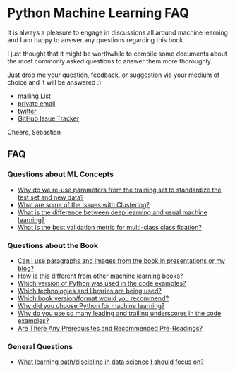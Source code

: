 # Python Machine Learning FAQ

It is always a pleasure to engage in discussions all around machine learning and I am happy to answer any questions regarding this book.

I just thought that it might be worthwhile to compile some documents about
the most commonly asked questions to answer them more thoroughly.

Just drop me your question, feedback, or suggestion via your medium of choice and it will be answered :)

- [mailing List](https://groups.google.com/forum/#!forum/python-machine-learning-book)
- [private email](mailto:mail@sebastianraschka.com)
- [twitter](https://twitter.com/rasbt)
- [GitHub Issue Tracker](https://github.com/rasbt/python-machine-learning-book/issues)

Cheers,
Sebastian

## FAQ

### Questions about ML Concepts

- [Why do we re-use parameters from the training set to standardize the test set and new data?](./standardize-param-reuse.md)
- [What are some of the issues with Clustering?](./issues_with_clustering.md)
- [What is the difference between deep learning and usual machine learning?](./difference_deep_and_normal_learning.md)
- [What is the best validation metric for multi-class classification?](./multiclass-metric.md)

### Questions about the Book

- [Can I use paragraphs and images from the book in presentations or my blog?](./copyright.md)
- [How is this different from other machine learning books?](./different.md)
- [Which version of Python was used in the code examples?](./py2py3.md)
- [Which technologies and libraries are being used?](./technologies.md)
- [Which book version/format would you recommend?](./version.md)
- [Why did you choose Python for machine learning?](./why_python.md)
- [Why do you use so many leading and trailing underscores in the code examples?](./underscore_convention.md)
- [Are There Any Prerequisites and Recommended Pre-Readings?](./prerequisites.md)

### General Questions

- [What learning path/discipline in data science I should focus on?](./data_science_career.md)
